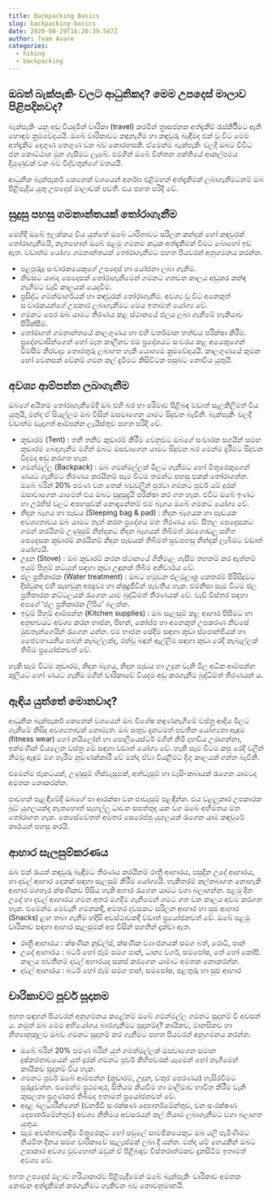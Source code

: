 ```yaml
---
title: Backpacking Basics
slug: backpacking-basics
date: 2020-08-29T16:20:39.547Z
author: Team Avare
categories:
  - hiking
  - backpacking
---
```

## ඔබත් බැක්පැකිං වලට ආධුනිකද? මෙම උපදෙස් මාලාව පිළිපදිනවද?

බැක්පැකිං යනු අඩු වියදමින් චාරිකා (travel) කරමින් ත්‍රාසජනක අත්දැකීම් රැස්කිර්‍රීමට ඇති හොඳම
ක්‍රමවේදයයි. ඔබේ චාරිකාවට කඳුනැගීම හා කඳවුරු බැඳීමද එක් වූ විට මෙම අත්දැකීම දෙගුණ තෙගුණ වන
බව නොරහසකි. ඒමෙන්ම බැක්පැකිං වලදී ඔබට විවිධ ජන කොට්ඨාශ මුන ගැසීමට ලැබේ. එමගින් ඔබේ
චින්තන ශක්තියේ ආකල්පමය දියුණුවක් වන බව විද්වතුන්ගේ මතයයි.

ආධුනික බැක්පැකර් කෙනෙක් වශයෙන් අ‍ර්නඝ එළිමහන් අත්දැකීමක් ලබාගැනීමටනම් ඔබ පිළිපැදිය යුතු උපදෙස් මාලාවක් පවතී. එය පහත පරිදි වේ.

## සුදුසු පහසු ගමනාන්තයක් තෝරාගැනීම

මෙහිදී ඔබේ ඉලක්කය විය යුත්තේ ඔබේ ධාරිතාවට සරිලන කන්දක් හෝ කඳවුරක් තෝරාගැනීමයි, නැතහොත් ඔබේ පළමු ගමනම කටුක අත්දැකීමක් වීමට බොහෝ ඉඩ ඇත. වඩාත්ම යෝග්‍ය ගමනාන්තයක් තෝරාගැනීමට පහත පියවරන් අනුගමනය කරන්න.

* පළපුරුදු සංචාරකයෙකුගේ උපදෙස් හා යෝජනා ලබා ගැනීම.
* නිවසට යාබද පෙදෙසක් තෝරාගැනීමෙන් ගමනට ගතවන කාලය අඩුකර කන්ඳ නැගීමට වැඩි කාලයක් යෙදවීම.
* ප්‍රසිද්ධ ගමන්මාර්ගයක් හා කඳවුරක් තෝරාගැනීම. අවශ්‍ය වූ විට අනෙකුත් සංචාරකයන්ගේ උපකාර ලබාගැනීමට මෙය ඉතාමත් යෝග්‍ය වේ.
* ගමනට පෙර ඔබ යාමට තීරණය කළ ස්ථානයේ ජලය ලබා ගැනීමේ හැකියාව පිරික්සීම.
* තෝරාගත් ගමනාන්තයේ කාලගුණය හා එහි වර්තමාන තත්වය පරික්ෂා කිරීම. ප්‍රදේශවාසින්ගෙන් හෝ මෑත කාලීනව එම ප්‍රදේශයට සංචරය කළ අයෙකුගෙන් විමසීම නිරවද්‍ය තොරතුරු ලබාගත හැකි යොග්‍යම ක්‍රමවේදයයි. කාලගුණයේ කුමන හෝ වෙනසක් වේනම් ගමන කල් දැමීමට කිසිවිටක පසුබට නොවිය යුතුයි.

## අවශ්‍ය ආම්පන්න ලබාගැනීම

ඔබගේ අයිතම තෝරාගැනීමේදී ඔබ එහි බර හා පරිමාව පිළිබඳ වඩාත් සැලකිලිමත් විය යුතුයි, මන්ද ඒ සියල්ලම ඔබ විසින් ඔසවාගෙන යාමට සිදුවන බැවිනි. බැක්පැකිං වලදී වඩාත්ම වැදගත් ආම්පන්න ලැයිස්තුව පහත පරිදි වේ.

* කූඩාරම (Tent) : තනි තනිව කුඩාරම් කිරීම වෙනුවට ඔබගේ සංචාරක සගයින් සමඟ කුඩාරම බෙදාගැනීම මගින් ඔබට ඔසවාගෙන යාමට සිදුවන බර මෙන්ම දැරීමට සිදුවන විදමද අඩු කරගත හැක.
* ගමන්මල්ල (Backpack) : ඔබ ගමන්මල්ලක් මිලට ගැනීමට හෝ මිතුරෙකුගෙන් ණයට ගැනීමට තීරණය කරයිනම් සෑම විටම තමන්ට පහසු එකක් තෝරාගන්න. ඔබේ බරින් 20% පමණ වන තෙක් බඩුවලින් පුරවා ගමනට පූර්ව යම් දුරක් ඔසාවාගෙන යාමෙන් එය ඔබට සුදුසුදැයි පරික්ෂා කර ගත හැක. එවිට ඔබේ ඉණට හා උරහිස් වලට අපහසුවක් නොදැනේනම් එම බෑගය ඔබේ ගමනට යෝග්‍ය වේ.
* නිදන බෑගය හා පෑඩය (Sleeping bag &amp; pad) : නිදන බෑගයක හා පෑඩයක අවශ්‍යතාවය ඔබ යාමට තැත් කරන ප්‍රදේශය මත තීරණය වේ. සීතල පෙදෙසකට ගමන් කරයිනම් උණුසුම් නින්දකට නිදන බෑගයක් තිබීමත් රළුගොඩලු සහිත පෙදෙසක කූඩාරම් කරයිනම් නිදන පෑඩයක් තිබීමත් සුවපහසු නින්දක් ලැබීමට වඩාත් යෝග්‍යයි.
* උදුන (Stove) : ඔබ කූඩාරම් කරන ස්ථානයේ ගිනිමැල ගැසීම තහනම් කර ඇත්නම් ඉයුම් පිහුම් කටයුත් සඳහා කුඩා උඳුනක් තිබීම අනිවාර්‍යය වේ.
* ජල ප්‍රතිකාරක (Water treatment) : ඔබට හමුවන ජලමූලාශ්‍ර කෙතරම් පිරිසිදුවට දිස්වුනද එහි සැඟවුනු අපද්‍රව්‍ය හා ක්ෂුද්‍රජීවීන් පැවතිය හැක. එමනිසා සෑම විටම ජල ප්‍රතිකාරක කට්ටලයක් රැගෙන යාම බුද්ධිමත් තීරණයක් වේ. වැඩි විස්තර සඳහා අපගේ ‘ජල ප්‍රතිකාරක ලිපිය’ බලන්න.
* ඉවුම් පිහුම් ආම්පන්න (Kitchen supplies) : ඔබ සැලසුම් කළ ආහාර පිසීමට හා අනුභවයට අවශ්‍ය කරන භාජන, පිඟන්, කෝප්ප හා අනෙකුත් උපකරණ නිවසේ මුළුතැන්ගෙයින් රැගෙන යන්න. එම භාජන සේදීම සඳහා කුඩා ස්පොන්ජියක් හා ජෛවහායනීය සබන් කැබල්ලක්ද, රත්වූ බඳුන් ඇල්ලීම සඳහා කුඩා රෙදි කැබැල්ලක් තිබීම ප්‍රයෝජනවත් වේ.

හැකි සෑම විටම කූඩාරම, නිදන බෑගය, නිදන පෑඩය හා උදුන වැනි මිල අධික ආම්පන්න කුලියට හෝ ණයට ගැනීම මගින් චාරිකාවේ වියදම අඩු කරගැනීම බුද්ධිම්ත් තීරණයන්‍ ය.

## ඇඳිය යුත්තේ මොනවාද?

ආධුනික බැක්පැකර් කෙනෙක් වශයෙන් ඔබ විශේෂ කඳුණනැගීමේ වස්ත්‍ර ආදිය මිලට ගැනීමේ කිසිදු අවශ්‍යතාවක් නොමැත. ඔබ සතුව දැනටමත් පවතින යෝග්‍යතා ඇඳුම (fitness wear) හෝ නයිලෝන් හා පොලියෙස්ටර් මගින් නිමි දහඩිය උරාගන්නා, ඉක්මණින් වියලෙන වස්ත්‍ර මේ සඳහා වඩාත් යෝග්‍ය වේ. හැකි සෑම විටම කපු රෙදි වලින් නිමවූ ඇඳුම් මග හැරීම නුවණක්කාරී වේ මන්ද ඒවා වියළීමට දිගු කාලයක් ගන්න බැවිනි.

එමෙන්ම ජැකටයක්, උණුසුම් හිස්වැසුමක්, අත්වැසුම් හා වැසි-කබායක් රැගෙන යාමටද අමතක නොකරන්න.

පාවහන් පැළඳීමේදී ඔබගේ පා ආරක්ෂා වන පාවැසුම් පළඳින්න. එය වළලුකාර උපකාරක බූට් යුගලයක්ද නැතහොත් සැහල්ලු ධාවන සපත්තුද යන වග ඔබේ අභිමතය මත තෝරාගත හැක. කෙසේවෙතත් අමතර සෙරෙප්පු යුගලයක් රැගෙන යාම කඳවුරේ කාර්‍යයන් පහසු කරයි.

## ආහාර සැලසුම්කරණය

ඔබ එක් රැයක් කඳවුරු බැඳීමට තීරණය කරයිනම් රාත්‍රී ආහාරය, පසුදින උදේ ආහාරය, හා දවල් ආහාර දෙකක් සඳහා සැලසුම් කිරීම යෝග්‍යයි. හැකිතරම් කල්තබාගත නොහැකි ආහාර මගහැර ක්ෂණිකව පිසිය හැකි අහාර රැගෙන යාමට වගා බලාගන්න. පළමු දින උදේ හා දවල් ආහාරය ගමන අතර මගදීම ගැනීමෙන් ගමට ගත වන කාලය අවම කරගත හැක. එමෙන්ම මෙවැනි ගමනකදී, අමතර දවසකට සරිලන ආහාර හා සුළු ආහාර (Snacks) ළඟ තබා ගැනීම හදිසි අවස්ථාවකදී වඩාත් ප්‍රයෝජනවත් වේ. ඔබේ පළමු චාරිකාව සඳහා ආහාර සැලසුමක් අප විසින් පහතින් දැක්වා ඇත.

* රාත්‍රී ආහාරය : ක්ෂණික නූඩ්ල්ස්, ක්ෂණික ව්‍යාංජනයක් සමග බත්, රොටී, පාන්
* උදේ ආහාරය : බටර් හෝ ජෑම් සමග පාන්, ධාන්‍ය වර්ග, සමපෝෂ, තේ හෝ කෝපි. කාලය පවතීනම් දවල්
  අහාරයද සකස් කරගෙන යාමාට අමතක නොකරන්න.
* දවල් ආහාරය : බටර් හෝ ජෑම් සමග පාන්, සමපෝෂ, පළතුරු හා සුළු ආහාර

## චාරිකාවට පූර්ව සූදානම

ඉහත සඳහන් පියවරන් අනුගමනය කළේනම් ඔබේ ගමන්මල්ල ගමනට සූදානම් වී අවසන්‍ ය. නමුත් ඔබ මෙම අභියෝගය බාරගැනීමට සූදානම්ද? කායිකව, මානසිකව හා නීත්‍යානුකූලව ඔබව ගමනට සූදානම් කර ගැනීමට පහත පියවරන් අනුගමනය කරන්න.

* ඔබේ බරින් 20% පමණ බරින් යුත් ගමන්මල්ලක් ඔසවාගෙන සමාන දුෂ්කරතාවයෙන් යුත් දුරක් ගමනට පූර්ව කිහිපවරක් යෑමෙන් හෝ නැගීමෙන් කායිකව සූදානම් විය හැක.
* ගමනට පූර්ව ඔබේ ආම්පන්න (කූඩාරම, උදුන, වතුර පෙරණය) හැසිරවීමට පුරුදුවන්න. එමෙන්ම ප්‍රථමාදාර, සිතියම කියවීම හා මාලිමාව භාවිත කිරීම වැනි කුසලතා ප්‍රගුණකර තිබීමද ඉතාමත් ප්‍රයෝජනවත් වේ.
* අදාළ බලධාරීන්ගෙන් (වනජීවී සංරක්ෂණ දෙපාර්තමේන්තුව, වන සංරක්ෂණ දෙපාර්තමේන්තුව) අවශ්‍ය නීතිමය අවසරයන් කල් තියාම ලබාගැනීමට වගා බලාගත යුතුය.
* සෑම අවස්තාවකදීම මිතුරෙකුට හෝ පවුලේ සාමජිකයෙකුට ඔබ යලි පැමිණීමට නියමිත දිනය සමග චාරිකාවේ සැලැස්මක් ලබා දී යන්න. මන්ද යම් හෙයකින් ඔබට උපාකාර අවශ්‍ය වුවහොත් ඔවුන් ඒ පිළිබඳව විස්තරාත්මකව දැනසිටීම ඉතාමත් අවශ්‍ය වේ.

ඉහත උපදෙස් මලාව හරියාකාරව පිළිපැදීමෙන් ඔබේ බැක්පැකිං චාරිකාව අමතක නොවන අත්දැකීමක් කරගැනීමට හැකිවන බව නොවනුමානයි.
